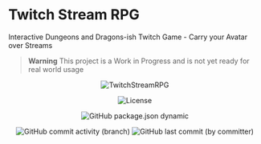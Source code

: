 # Twitch Stream RPG

Interactive Dungeons and Dragons-ish Twitch Game - Carry your Avatar over Streams

> **Warning**
> This project is a Work in Progress and is not yet ready for real world usage

<div align="center">
<img src="./assets/logo.png" alt="TwitchStreamRPG"/>
</div>

<div align="center">

![License](https://img.shields.io/github/license/ToxicToast/TwitchStreamRPG?color=darkgreen&style=for-the-badge)

![GitHub package.json dynamic](https://img.shields.io/github/package-json/version/ToxicToast/TwitchStreamRPG?style=for-the-badge&label=Version&color=darkgreen)

![GitHub commit activity (branch)](https://img.shields.io/github/commit-activity/t/ToxicToast/TwitchStreamRPG?style=for-the-badge&label=COMMITS&color=darkgreen)
![GitHub last commit (by committer)](https://img.shields.io/github/last-commit/ToxicToast/TwitchStreamRPG?style=for-the-badge&label=LAST%20COMMIT&color=darkgreen)

</div>